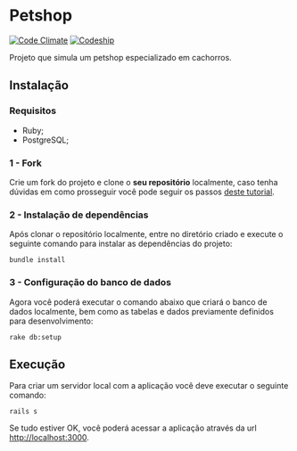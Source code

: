 # Petshop

[![Code Climate](https://codeclimate.com/github/dodops/petshop/badges/gpa.svg)](https://codeclimate.com/github/dodops/petshop)
[![Codeship](https://codeship.com/projects/c67b0f50-ee5f-0134-6d5c-62b847b8d86d/status?branch=master)](https://codeship.com/projects/208707)

Projeto que simula um petshop especializado em cachorros.


## Instalação

### Requisitos

- Ruby;
- PostgreSQL;

### 1 - Fork

Crie um fork do projeto e clone o **seu repositório** localmente, caso tenha dúvidas em como prosseguir você pode seguir os passos [deste tutorial](http://blog.da2k.com.br/2015/02/04/git-e-github-do-clone-ao-pull-request).

### 2 - Instalação de dependências

Após clonar o repositório localmente, entre no diretório criado e execute o seguinte comando para instalar as dependências do projeto:

```console
bundle install
```

### 3 - Configuração do banco de dados

Agora você poderá executar o comando abaixo que criará o banco de dados localmente, bem como as tabelas e dados previamente definidos para desenvolvimento:

```console
rake db:setup
```

## Execução

Para criar um servidor local com a aplicação você deve executar o seguinte comando:

```console
rails s
```

Se tudo estiver OK, você poderá acessar a aplicação através da url [http://localhost:3000](http://localhost:3000).
